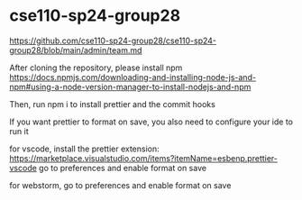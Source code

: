 # cse110-sp24-group28

https://github.com/cse110-sp24-group28/cse110-sp24-group28/blob/main/admin/team.md

After cloning the repository, please install npm
https://docs.npmjs.com/downloading-and-installing-node-js-and-npm#using-a-node-version-manager-to-install-nodejs-and-npm

Then, run npm i to install prettier and the commit hooks

If you want prettier to format on save, you also need to configure your ide to run it

for vscode, install the prettier extension: https://marketplace.visualstudio.com/items?itemName=esbenp.prettier-vscode
go to preferences and enable format on save

for webstorm, go to preferences and enable format on save


